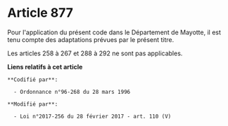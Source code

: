# Article 877

Pour l'application du présent code dans le Département de Mayotte, il est tenu compte des adaptations prévues par le présent
titre. 

Les articles 258 à 267 et 288 à 292  ne sont pas applicables.

**Liens relatifs à cet article**

	**Codifié par**:

	  - Ordonnance n°96-268 du 28 mars 1996

	**Modifié par**:

	  - Loi n°2017-256 du 28 février 2017 - art. 110 (V)
